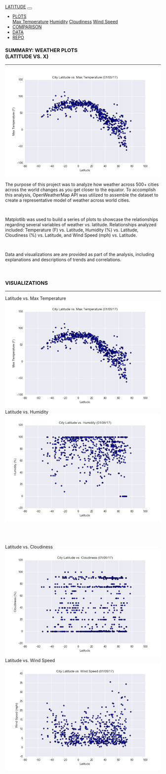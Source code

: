 <!doctype html>
<html lang="en">
<head>
    <meta charset="utf-8">
    <meta name="viewport" content="width=device-width, initial-scale=1">
    <link rel="stylesheet" href="https://stackpath.bootstrapcdn.com/bootstrap/4.3.1/css/bootstrap.min.css" integrity="sha384-ggOyR0iXCbMQv3Xipma34MD+dH/1fQ784/j6cY/iJTQUOhcWr7x9JvoRxT2MZw1T" crossorigin="anonymous">
    <script src="https://code.jquery.com/jquery-3.3.1.slim.min.js" integrity="sha384-q8i/X+965DzO0rT7abK41JStQIAqVgRVzpbzo5smXKp4YfRvH+8abtTE1Pi6jizo" crossorigin="anonymous"></script>
    <script src="https://cdnjs.cloudflare.com/ajax/libs/popper.js/1.14.7/umd/popper.min.js" integrity="sha384-UO2eT0CpHqdSJQ6hJty5KVphtPhzWj9WO1clHTMGa3JDZwrnQq4sF86dIHNDz0W1" crossorigin="anonymous"></script>
    <script src="https://stackpath.bootstrapcdn.com/bootstrap/4.3.1/js/bootstrap.min.js" integrity="sha384-JjSmVgyd0p3pXB1rRibZUAYoIIy6OrQ6VrjIEaFf/nJGzIxFDsf4x0xIM+B07jRM" crossorigin="anonymous"></script>
    <link rel="stylesheet" type="text/css" href="main.css">
    <title>Weather Dashboard</title>
</head>
<body>
    <div class="navigation">
        <nav class="navbar navbar-expand-lg navbar-light bg-light">
            <a class="navbar-brand" style="background-color: rgb(255,255,255);" href="index.html">LATITUDE</a>
            <button class="navbar-toggler" type="button" data-toggle="collapse" data-target="#navbarNavDropdown" aria-controls="navbarNavDropdown" aria-expanded="false" aria-label="Toggle navigation">
                <span class="navbar-toggler-icon"></span>
            </button>
            <div class="collapse navbar-collapse" id="navbarNavDropdown">
                <ul class="navbar-nav ml-auto">
                    <li class="nav-item dropdown">
                        <a class="nav-link dropdown-toggle" href="#" id="navbarDropdownMenuLink" role="button" data-toggle="dropdown" aria-haspopup="true" aria-expanded="false">
                            PLOTS
                        </a>
                        <div class="dropdown-menu" aria-labelledby="navbarDropdownMenuLink">
                            <a class="dropdown-item" href="Visualizations/temperature.html">Max Temperature</a>
                            <a class="dropdown-item" href="Visualizations/humidity.html">Humidity</a>
                            <a class="dropdown-item" href="Visualizations/cloudiness.html">Cloudiness</a>
                            <a class="dropdown-item" href="Visualizations/wind.html">Wind Speed</a>
                        </div>
                    </li>
                    <li class="nav-item">
                        <a class="nav-link" href="Visualizations/comparison.html">COMPARISON</a>
                    </li>
                    <li class="nav-item">
                        <a class="nav-link" href="Visualizations/data.html">DATA</a>
                    </li>
                    <li class="nav-item">
                        <a class="nav-link" href="https://github.com/tempahs/Web-Design-Challenge">REPO</a>
                    </li>
                </ul>
            </div>
        </nav>
    </div>
    <div class="container">
        <div class="row">
            <div class="col-lg-7 col-md-12">
                <div class="box" style="padding-bottom: 20px;">
                    <h3 class="title">SUMMARY: WEATHER PLOTS <br> (LATITUDE VS. X)</h3>
                    <hr>
                    <img src="Assets/images/Fig1.png" class="vizualization rounded float-left" alt="Max Temperature Graph">
                    <p> The purpose of this project was to analyze how weather across 500+ cities across the world
                      changes as you get closer to the equator. To accomplish this analysis, OpenWeatherMap API was
                      utilized to assemble the dataset to create a representative model of weather across world cities.</p>
                      <br>
                    <p> Matplotlib was used to build a series of plots to showcase the relationships regarding several variables
                      of weather vs. latitude. Relationships analyzed included: Temperature (F) vs. Latitude, Humidity (%) vs. Latitude,
                      Cloudiness (%) vs. Latitude, and Wind Speed (mph) vs. Latitude.</p>
                      <br>
                    <p> Data and visualizations are are provided as part of the analysis, including explanations and descriptions
                      of trends and correlations.</p>
                </div>
            </div>
            <div class="col-lg-5 col-md-12">
                <div class="box">
                    <h3 class="title">VISUALIZATIONS</h3>
                    <hr>
                    <div class="container">
                        <div class="row" style="padding-bottom: 70px;">
                            <div class="col-6">
                                <div class="title">Latitude vs. Max Temperature</div>
                                <a href="Visualizations/temperature.html">
                                <img class="panel" src="Assets/images/Fig1.png" alt="Max Temperature Graph">
                                </a>
                            </div>
                            <div class="col-6">
                                <div class="title">Latitude vs. Humidity</div>
                                <a href="Visualizations/humidity.html">
                                <img class="panel" src="Assets/images/Fig2.png" alt="Humidity Graph">
                                </a>
                            </div>
                        </div>
                        <div class="row" style="padding-bottom: 70px;">
                            <div class="col-6">
                                <div class="title">Latitude vs. Cloudiness</div>
                                <a href="Visualizations/cloudiness.html">
                                <img class="panel" src="Assets/images/Fig3.png" alt="Cloudiness Graph">
                                </a>
                                <!-- <div class="title">vs. Cloudiness</div> -->
                            </div>
                            <div class="col-6">
                                <div class="title">Latitude vs. Wind Speed</div>
                                <a href="Visualizations/wind.html">
                                    <img class="panel" src="Assets/images/Fig4.png" alt="Wind Speed Graph">
                                </a>
                            </div>
                        </div>
                    </div>
                </div>
            </div>
        </div>
    </div>
</body>
</html>